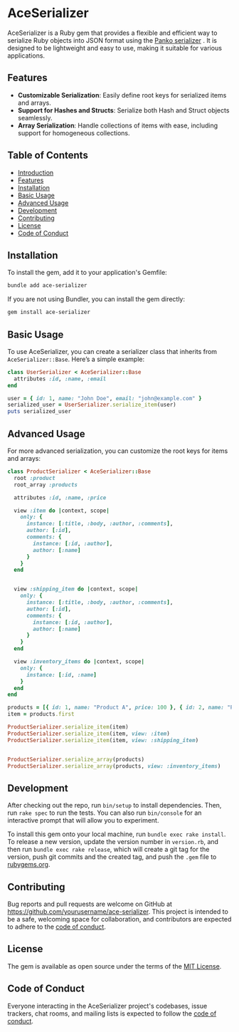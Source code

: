 # AceSerializer

AceSerializer is a Ruby gem that provides a flexible and efficient way to serialize Ruby objects into JSON format using the [Panko serializer](#https://github.com/yosiat/panko_serializer) . It is designed to be lightweight and easy to use, making it suitable for various applications.

## Features

- **Customizable Serialization**: Easily define root keys for serialized items and arrays.
- **Support for Hashes and Structs**: Serialize both Hash and Struct objects seamlessly.
- **Array Serialization**: Handle collections of items with ease, including support for homogeneous collections.

## Table of Contents
- [Introduction](#introduction)
- [Features](#features)
- [Installation](#installation)
- [Basic Usage](#basic-usage)
- [Advanced Usage](#advanced-usage)
- [Development](#development)
- [Contributing](#contributing)
- [License](#license)
- [Code of Conduct](#code-of-conduct)

## Installation

To install the gem, add it to your application's Gemfile:

```bash
bundle add ace-serializer
```

If you are not using Bundler, you can install the gem directly:

```bash
gem install ace-serializer
```

## Basic Usage

To use AceSerializer, you can create a serializer class that inherits from `AceSerializer::Base`. Here’s a simple example:

```ruby
class UserSerializer < AceSerializer::Base
  attributes :id, :name, :email
end

user = { id: 1, name: "John Doe", email: "john@example.com" }
serialized_user = UserSerializer.serialize_item(user)
puts serialized_user
```

## Advanced Usage

For more advanced serialization, you can customize the root keys for items and arrays:

```ruby
class ProductSerializer < AceSerializer::Base
  root :product
  root_array :products

  attributes :id, :name, :price

  view :item do |context, scope|
    only: {
      instance: [:title, :body, :author, :comments],
      author: [:id],
      comments: {
        instance: [:id, :author],
        author: [:name]
      }
    }
  end 


  view :shipping_item do |context, scope|
    only: {
      instance: [:title, :body, :author, :comments],
      author: [:id],
      comments: {
        instance: [:id, :author],
        author: [:name]
      }
    }
  end

  view :inventory_items do |context, scope|
    only: {
      instance: [:id, :name]
    }
  end
end

products = [{ id: 1, name: "Product A", price: 100 }, { id: 2, name: "Product B", price: 150 }]
item = products.first 

ProductSerializer.serialize_item(item)
ProductSerializer.serialize_item(item, view: :item)
ProductSerializer.serialize_item(item, view: :shipping_item)


ProductSerializer.serialize_array(products)
ProductSerializer.serialize_array(products, view: :inventory_items)
```

## Development

After checking out the repo, run `bin/setup` to install dependencies. Then, run `rake spec` to run the tests. You can also run `bin/console` for an interactive prompt that will allow you to experiment.

To install this gem onto your local machine, run `bundle exec rake install`. To release a new version, update the version number in `version.rb`, and then run `bundle exec rake release`, which will create a git tag for the version, push git commits and the created tag, and push the `.gem` file to [rubygems.org](https://rubygems.org).

## Contributing

Bug reports and pull requests are welcome on GitHub at https://github.com/yourusername/ace-serializer. This project is intended to be a safe, welcoming space for collaboration, and contributors are expected to adhere to the [code of conduct](https://github.com/yourusername/ace-serializer/blob/main/CODE_OF_CONDUCT.md).

## License

The gem is available as open source under the terms of the [MIT License](https://opensource.org/licenses/MIT).

## Code of Conduct

Everyone interacting in the AceSerializer project's codebases, issue trackers, chat rooms, and mailing lists is expected to follow the [code of conduct](https://github.com/yourusername/ace-serializer/blob/main/CODE_OF_CONDUCT.md).
